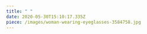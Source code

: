 ```yaml
---
title: " "
date: 2020-05-30T15:10:17.335Z
piece: /images/woman-wearing-eyeglasses-3584758.jpg
---
```

